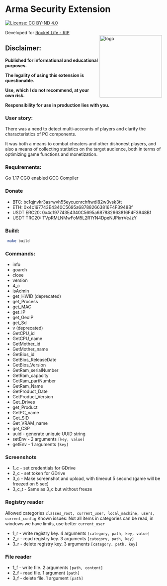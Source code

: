 
# Arma Security Extension

[![License: CC BY-ND 4.0](https://img.shields.io/badge/License-CC_BY--ND_4.0-lightgrey.svg)](https://creativecommons.org/licenses/by-nd/4.0/)

Developed for [Rocket Life - RIP](http://rocket-rp.fun/)  
<img align="right" alt="logo" src="https://rocket-rp.fun/Libs/Img/logo.png" width="200" height="200" />

## Disclaimer: 

**Published for informational and educational purposes.**

**The legality of using this extension is questionable.**

**Use, which I do not recommend, at your own risk.**

**Responsibility for use in production lies with you.**

### User story:

There was a need to detect multi-accounts of players and clarify the characteristics of PC components.

It was both a means to combat cheaters and other dishonest players, and also a means of collecting statistics on the target audience, both in terms of optimizing game functions and monetization.

### Requirements:
Go 1.17 CGO enabled GCC Compiler  

### Donate
- BTC: bc1qjnvkr3asrwvh55eycucnrchftwdl82w3vsk3tt
- ETH: 0x4c197743E4340C5695a687882663816F4F3948Bf
- USDT ERC20: 0x4c197743E4340C5695a687882663816F4F3948Bf
- USDT TRC20: TVpRMLNMwFoM5L2R1YN4DpeNJPkrrVeJzY

### Build:
```bash   
 make build  
```  

### Commands:

- info
- goarch
- close
- version
- 4_c
- isAdmin
- get_HWID (deprecated)
- get_Process
- get_MAC
- get_IP
- get_GeoIP
- get_Sd
- v (deprecated)
- GetCPU_id
- GetCPU_name
- GetMother_id
- GetMother_name
- GetBios_id
- GetBios_ReleaseDate
- GetBios_Version
- GetRam_serialNumber
- GetRam_capacity
- GetRam_partNumber
- GetRam_Name
- GetProduct_Date
- GetProduct_Version
- Get_Drives
- get_Product
- GetPC_name
- Get_SID
- Get_VRAM_name
- get_CSP
- uuid  - generate uniquie UUID string
- setEnv - 2 arguments `[key, value]`
- getEnv - 1 arguments `[key]`

### Screenshots
- 1_c  - set credentials for GDrive
- 2_c  - set token for GDrive
- 3_c  - Make screenshot and upload, with timeout 5 second (game will be freezed on 5 sec)
- 3_c_t - Same as 3_c but without freeze

### Registry reader

Allowed categories `classes_root, current_user, local_machine, users, current_config`
Known issues: Not all items in categories can be read, in windows we have limits, use better `current_user`

- 1_r - write registry key. 4 arguments `[category, path, key, value]`
- 2_r - read registry key. 3 arguments `[category, path, key]`
- 3_r - delete registry key.  3 arguments `[category, path, key]`

### File reader

- 1_f - write file. 2 arguments `[path, content]`
- 2_f - read file. 1 argument `[path]`
- 3_f - delete file. 1 argument `[path]`
